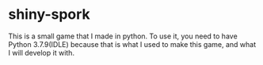 # shiny-spork
This is a small game that I made in python. To use it, you need to have Python 3.7.9(IDLE) because that is what I used to make this game, and what I will develop it with.

